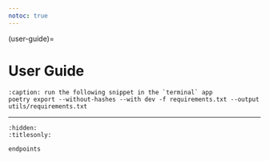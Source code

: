 ```yaml
---
notoc: true
---
```


(user-guide)=

# User Guide <i class="fa-solid fa-map-location-dot fa-xl"></i>

```{code-block} console
:caption: run the following snippet in the `terminal` app
poetry export --without-hashes --with dev -f requirements.txt --output utils/requirements.txt
```

---

```{toctree}
:hidden:
:titlesonly:

endpoints
```

